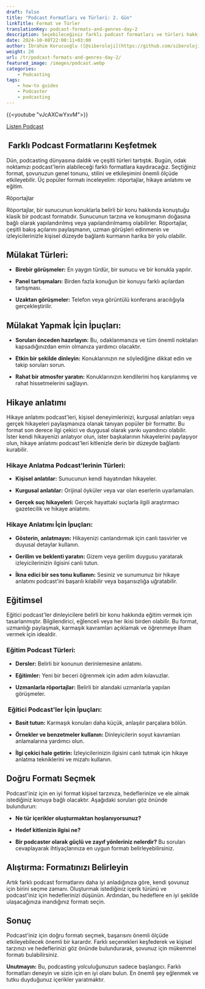 ```yaml
---
draft: false
title: "Podcast Formatları ve Türleri: 2. Gün"
linkTitle: Format ve Türler
translationKey: podcast-formats-and-genres-day-2
description: Seçebileceğiniz farklı podcast formatları ve türleri hakkında bilgi edinin.
date: 2024-10-08T22:00:11+03:00
author: İbrahim Korucuoğlu ([@siberoloji](https://github.com/siberoloji))
weight: 20
url: /tr/podcast-formats-and-genres-day-2/
featured_image: /images/podcast.webp
categories:
    - Podcasting
tags:
    - how-to guides
    - Podcaster
    - podcasting
---
```



{{<youtube "vJcAXCwYxvM">}}

[Listen Podcast](https://podcasters.spotify.com/pod/show/siberoloji/episodes/Podcast-Formats-and-Genres-Day-2-e2pn5lo)

##  **Farklı Podcast Formatlarını Keşfetmek**

Dün, podcasting dünyasına daldık ve çeşitli türleri tartıştık. Bugün, odak noktamızı podcast'lerin alabileceği farklı formatlara kaydıracağız. Seçtiğiniz format, şovunuzun genel tonunu, stilini ve etkileşimini önemli ölçüde etkileyebilir. Üç popüler formatı inceleyelim: röportajlar, hikaye anlatımı ve eğitim.

Röportajlar

Röportajlar, bir sunucunun konuklarla belirli bir konu hakkında konuştuğu klasik bir podcast formatıdır. Sunucunun tarzına ve konuşmanın doğasına bağlı olarak yapılandırılmış veya yapılandırılmamış olabilirler. Röportajlar, çeşitli bakış açılarını paylaşmanın, uzman görüşleri edinmenin ve izleyicilerinizle kişisel düzeyde bağlantı kurmanın harika bir yolu olabilir.

## **Mülakat Türleri:**

* **Birebir görüşmeler:**  En yaygın türdür, bir sunucu ve bir konukla yapılır.

* **Panel tartışmaları:**  Birden fazla konuğun bir konuyu farklı açılardan tartışması.

* **Uzaktan görüşmeler:**  Telefon veya görüntülü konferans aracılığıyla gerçekleştirilir.

## **Mülakat Yapmak İçin İpuçları:**

* **Soruları önceden hazırlayın:**  Bu, odaklanmanıza ve tüm önemli noktaları kapsadığınızdan emin olmanıza yardımcı olacaktır.

* **Etkin bir şekilde dinleyin:**  Konuklarınızın ne söylediğine dikkat edin ve takip soruları sorun.

* **Rahat bir atmosfer yaratın:**  Konuklarınızın kendilerini hoş karşılanmış ve rahat hissetmelerini sağlayın.

## Hikaye anlatımı

Hikaye anlatımı podcast'leri, kişisel deneyimlerinizi, kurgusal anlatıları veya gerçek hikayeleri paylaşmanıza olanak tanıyan popüler bir formattır. Bu format son derece ilgi çekici ve duygusal olarak yankı uyandırıcı olabilir. İster kendi hikayenizi anlatıyor olun, ister başkalarının hikayelerini paylaşıyor olun, hikaye anlatımı podcast'leri kitlenizle derin bir düzeyde bağlantı kurabilir.

### **Hikaye Anlatma Podcast'lerinin Türleri:**

* **Kişisel anlatılar:**  Sunucunun kendi hayatından hikayeler.

* **Kurgusal anlatılar:**  Orijinal öyküler veya var olan eserlerin uyarlamaları.

* **Gerçek suç hikayeleri:**  Gerçek hayattaki suçlarla ilgili araştırmacı gazetecilik ve hikaye anlatımı.

### **Hikaye Anlatımı İçin İpuçları:**

* **Gösterin, anlatmayın:**  Hikayenizi canlandırmak için canlı tasvirler ve duyusal detaylar kullanın.

* **Gerilim ve beklenti yaratın:**  Gizem veya gerilim duygusu yaratarak izleyicilerinizin ilgisini canlı tutun.

* **İkna edici bir ses tonu kullanın:**  Sesiniz ve sunumunuz bir hikaye anlatımı podcast'ini başarılı kılabilir veya başarısızlığa uğratabilir.

## Eğitimsel

Eğitici podcast'ler dinleyicilere belirli bir konu hakkında eğitim vermek için tasarlanmıştır. Bilgilendirici, eğlenceli veya her ikisi birden olabilir. Bu format, uzmanlığı paylaşmak, karmaşık kavramları açıklamak ve öğrenmeye ilham vermek için idealdir.

### **Eğitim Podcast Türleri:**

* **Dersler:**  Belirli bir konunun derinlemesine anlatımı.

* **Eğitimler:**  Yeni bir beceri öğrenmek için adım adım kılavuzlar.

* **Uzmanlarla röportajlar:**  Belirli bir alandaki uzmanlarla yapılan görüşmeler.
###  **Eğitici Podcast'ler İçin İpuçları:**
* **Basit tutun:**  Karmaşık konuları daha küçük, anlaşılır parçalara bölün.

* **Örnekler ve benzetmeler kullanın:**  Dinleyicilerin soyut kavramları anlamalarına yardımcı olun.

* **İlgi çekici hale getirin:**  İzleyicilerinizin ilgisini canlı tutmak için hikaye anlatma tekniklerini ve mizahı kullanın.

## **Doğru Formatı Seçmek**

Podcast'iniz için en iyi format kişisel tarzınıza, hedeflerinize ve ele almak istediğiniz konuya bağlı olacaktır. Aşağıdaki soruları göz önünde bulundurun:

* **Ne tür içerikler oluşturmaktan hoşlanıyorsunuz?**

* **Hedef kitlenizin ilgisi ne?**

* **Bir podcaster olarak güçlü ve zayıf yönleriniz nelerdir?**
Bu soruları cevaplayarak ihtiyaçlarınıza en uygun formatı belirleyebilirsiniz.

## **Alıştırma: Formatınızı Belirleyin**

Artık farklı podcast formatlarını daha iyi anladığınıza göre, kendi şovunuz için birini seçme zamanı. Oluşturmak istediğiniz içerik türünü ve podcast'iniz için hedeflerinizi düşünün. Ardından, bu hedeflere en iyi şekilde ulaşacağınıza inandığınız formatı seçin.

## **Sonuç**

Podcast'iniz için doğru formatı seçmek, başarısını önemli ölçüde etkileyebilecek önemli bir karardır. Farklı seçenekleri keşfederek ve kişisel tarzınızı ve hedeflerinizi göz önünde bulundurarak, şovunuz için mükemmel formatı bulabilirsiniz.

**Unutmayın:**  Bu, podcasting yolculuğunuzun sadece başlangıcı. Farklı formatları deneyin ve sizin için en iyi olanı bulun. En önemli şey eğlenmek ve tutku duyduğunuz içerikler yaratmaktır.
